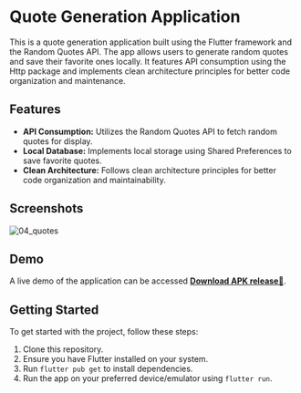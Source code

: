 # Quote Generation Application

This is a quote generation application built using the Flutter framework and the Random Quotes API. The app allows users to generate random quotes and save their favorite ones locally. It features API consumption using the Http package and implements clean architecture principles for better code organization and maintenance.

## Features

- **API Consumption:** Utilizes the Random Quotes API to fetch random quotes for display.
- **Local Database:** Implements local storage using Shared Preferences to save favorite quotes.
- **Clean Architecture:** Follows clean architecture principles for better code organization and maintainability.

## Screenshots
![04_quotes](https://github.com/user-attachments/assets/c878a917-2a2d-4a56-916a-38a6285a5543)



## Demo
A live demo of the application can be accessed [**Download APK release🔻**](https://www.mediafire.com/file/r41u248nj7g1yka/app-release.apk/file).



## Getting Started

To get started with the project, follow these steps:

1. Clone this repository.
2. Ensure you have Flutter installed on your system.
3. Run `flutter pub get` to install dependencies.
4. Run the app on your preferred device/emulator using `flutter run`.
